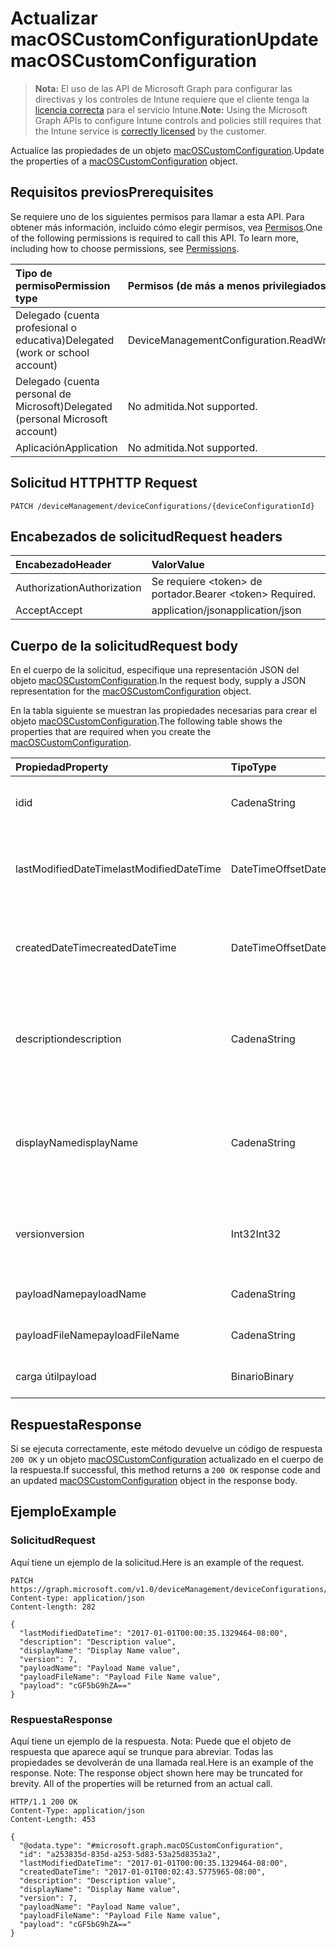 # <a name="update-macoscustomconfiguration"></a><span data-ttu-id="9ab2d-101">Actualizar macOSCustomConfiguration</span><span class="sxs-lookup"><span data-stu-id="9ab2d-101">Update macOSCustomConfiguration</span></span>

> <span data-ttu-id="9ab2d-102">**Nota:** El uso de las API de Microsoft Graph para configurar las directivas y los controles de Intune requiere que el cliente tenga la [licencia correcta](https://go.microsoft.com/fwlink/?linkid=839381) para el servicio Intune.</span><span class="sxs-lookup"><span data-stu-id="9ab2d-102">**Note:** Using the Microsoft Graph APIs to configure Intune controls and policies still requires that the Intune service is [correctly licensed](https://go.microsoft.com/fwlink/?linkid=839381) by the customer.</span></span>

<span data-ttu-id="9ab2d-103">Actualice las propiedades de un objeto [macOSCustomConfiguration](../resources/intune_deviceconfig_macoscustomconfiguration.md).</span><span class="sxs-lookup"><span data-stu-id="9ab2d-103">Update the properties of a [macOSCustomConfiguration](../resources/intune_deviceconfig_macoscustomconfiguration.md) object.</span></span>
## <a name="prerequisites"></a><span data-ttu-id="9ab2d-104">Requisitos previos</span><span class="sxs-lookup"><span data-stu-id="9ab2d-104">Prerequisites</span></span>
<span data-ttu-id="9ab2d-p101">Se requiere uno de los siguientes permisos para llamar a esta API. Para obtener más información, incluido cómo elegir permisos, vea [Permisos](../../../concepts/permissions_reference.md).</span><span class="sxs-lookup"><span data-stu-id="9ab2d-p101">One of the following permissions is required to call this API. To learn more, including how to choose permissions, see [Permissions](../../../concepts/permissions_reference.md).</span></span>

|<span data-ttu-id="9ab2d-107">Tipo de permiso</span><span class="sxs-lookup"><span data-stu-id="9ab2d-107">Permission type</span></span>|<span data-ttu-id="9ab2d-108">Permisos (de más a menos privilegiados)</span><span class="sxs-lookup"><span data-stu-id="9ab2d-108">Permissions (from most to least privileged)</span></span>|
|:---|:---|
|<span data-ttu-id="9ab2d-109">Delegado (cuenta profesional o educativa)</span><span class="sxs-lookup"><span data-stu-id="9ab2d-109">Delegated (work or school account)</span></span>|<span data-ttu-id="9ab2d-110">DeviceManagementConfiguration.ReadWrite.All</span><span class="sxs-lookup"><span data-stu-id="9ab2d-110">DeviceManagementConfiguration.ReadWrite.All</span></span>|
|<span data-ttu-id="9ab2d-111">Delegado (cuenta personal de Microsoft)</span><span class="sxs-lookup"><span data-stu-id="9ab2d-111">Delegated (personal Microsoft account)</span></span>|<span data-ttu-id="9ab2d-112">No admitida.</span><span class="sxs-lookup"><span data-stu-id="9ab2d-112">Not supported.</span></span>|
|<span data-ttu-id="9ab2d-113">Aplicación</span><span class="sxs-lookup"><span data-stu-id="9ab2d-113">Application</span></span>|<span data-ttu-id="9ab2d-114">No admitida.</span><span class="sxs-lookup"><span data-stu-id="9ab2d-114">Not supported.</span></span>|

## <a name="http-request"></a><span data-ttu-id="9ab2d-115">Solicitud HTTP</span><span class="sxs-lookup"><span data-stu-id="9ab2d-115">HTTP Request</span></span>
<!-- {
  "blockType": "ignored"
}
-->
``` http
PATCH /deviceManagement/deviceConfigurations/{deviceConfigurationId}
```

## <a name="request-headers"></a><span data-ttu-id="9ab2d-116">Encabezados de solicitud</span><span class="sxs-lookup"><span data-stu-id="9ab2d-116">Request headers</span></span>
|<span data-ttu-id="9ab2d-117">Encabezado</span><span class="sxs-lookup"><span data-stu-id="9ab2d-117">Header</span></span>|<span data-ttu-id="9ab2d-118">Valor</span><span class="sxs-lookup"><span data-stu-id="9ab2d-118">Value</span></span>|
|:---|:---|
|<span data-ttu-id="9ab2d-119">Authorization</span><span class="sxs-lookup"><span data-stu-id="9ab2d-119">Authorization</span></span>|<span data-ttu-id="9ab2d-120">Se requiere &lt;token&gt; de portador.</span><span class="sxs-lookup"><span data-stu-id="9ab2d-120">Bearer &lt;token&gt; Required.</span></span>|
|<span data-ttu-id="9ab2d-121">Accept</span><span class="sxs-lookup"><span data-stu-id="9ab2d-121">Accept</span></span>|<span data-ttu-id="9ab2d-122">application/json</span><span class="sxs-lookup"><span data-stu-id="9ab2d-122">application/json</span></span>|

## <a name="request-body"></a><span data-ttu-id="9ab2d-123">Cuerpo de la solicitud</span><span class="sxs-lookup"><span data-stu-id="9ab2d-123">Request body</span></span>
<span data-ttu-id="9ab2d-124">En el cuerpo de la solicitud, especifique una representación JSON del objeto [macOSCustomConfiguration](../resources/intune_deviceconfig_macoscustomconfiguration.md).</span><span class="sxs-lookup"><span data-stu-id="9ab2d-124">In the request body, supply a JSON representation for the [macOSCustomConfiguration](../resources/intune_deviceconfig_macoscustomconfiguration.md) object.</span></span>

<span data-ttu-id="9ab2d-125">En la tabla siguiente se muestran las propiedades necesarias para crear el objeto [macOSCustomConfiguration](../resources/intune_deviceconfig_macoscustomconfiguration.md).</span><span class="sxs-lookup"><span data-stu-id="9ab2d-125">The following table shows the properties that are required when you create the [macOSCustomConfiguration](../resources/intune_deviceconfig_macoscustomconfiguration.md).</span></span>

|<span data-ttu-id="9ab2d-126">Propiedad</span><span class="sxs-lookup"><span data-stu-id="9ab2d-126">Property</span></span>|<span data-ttu-id="9ab2d-127">Tipo</span><span class="sxs-lookup"><span data-stu-id="9ab2d-127">Type</span></span>|<span data-ttu-id="9ab2d-128">Descripción</span><span class="sxs-lookup"><span data-stu-id="9ab2d-128">Description</span></span>|
|:---|:---|:---|
|<span data-ttu-id="9ab2d-129">id</span><span class="sxs-lookup"><span data-stu-id="9ab2d-129">id</span></span>|<span data-ttu-id="9ab2d-130">Cadena</span><span class="sxs-lookup"><span data-stu-id="9ab2d-130">String</span></span>|<span data-ttu-id="9ab2d-131">Clave de la entidad.</span><span class="sxs-lookup"><span data-stu-id="9ab2d-131">Key of the entity.</span></span> <span data-ttu-id="9ab2d-132">Heredado de [deviceConfiguration](../resources/intune_deviceconfig_deviceconfiguration.md)</span><span class="sxs-lookup"><span data-stu-id="9ab2d-132">Inherited from [deviceConfiguration](../resources/intune_deviceconfig_deviceconfiguration.md)</span></span>|
|<span data-ttu-id="9ab2d-133">lastModifiedDateTime</span><span class="sxs-lookup"><span data-stu-id="9ab2d-133">lastModifiedDateTime</span></span>|<span data-ttu-id="9ab2d-134">DateTimeOffset</span><span class="sxs-lookup"><span data-stu-id="9ab2d-134">DateTimeOffset</span></span>|<span data-ttu-id="9ab2d-135">Fecha y hora en la que se modificó el objeto por última vez.</span><span class="sxs-lookup"><span data-stu-id="9ab2d-135">DateTime the object was last modified.</span></span> <span data-ttu-id="9ab2d-136">Heredado de [deviceConfiguration](../resources/intune_deviceconfig_deviceconfiguration.md)</span><span class="sxs-lookup"><span data-stu-id="9ab2d-136">Inherited from [deviceConfiguration](../resources/intune_deviceconfig_deviceconfiguration.md)</span></span>|
|<span data-ttu-id="9ab2d-137">createdDateTime</span><span class="sxs-lookup"><span data-stu-id="9ab2d-137">createdDateTime</span></span>|<span data-ttu-id="9ab2d-138">DateTimeOffset</span><span class="sxs-lookup"><span data-stu-id="9ab2d-138">DateTimeOffset</span></span>|<span data-ttu-id="9ab2d-139">Fecha y hora en la que se creó el objeto.</span><span class="sxs-lookup"><span data-stu-id="9ab2d-139">DateTime the object was created.</span></span> <span data-ttu-id="9ab2d-140">Heredado de [deviceConfiguration](../resources/intune_deviceconfig_deviceconfiguration.md)</span><span class="sxs-lookup"><span data-stu-id="9ab2d-140">Inherited from [deviceConfiguration](../resources/intune_deviceconfig_deviceconfiguration.md)</span></span>|
|<span data-ttu-id="9ab2d-141">description</span><span class="sxs-lookup"><span data-stu-id="9ab2d-141">description</span></span>|<span data-ttu-id="9ab2d-142">Cadena</span><span class="sxs-lookup"><span data-stu-id="9ab2d-142">String</span></span>|<span data-ttu-id="9ab2d-143">Descripción proporcionada por el administrador de la configuración del dispositivo.</span><span class="sxs-lookup"><span data-stu-id="9ab2d-143">Admin provided description of the Device Configuration.</span></span> <span data-ttu-id="9ab2d-144">Heredado de [deviceConfiguration](../resources/intune_deviceconfig_deviceconfiguration.md)</span><span class="sxs-lookup"><span data-stu-id="9ab2d-144">Inherited from [deviceConfiguration](../resources/intune_deviceconfig_deviceconfiguration.md)</span></span>|
|<span data-ttu-id="9ab2d-145">displayName</span><span class="sxs-lookup"><span data-stu-id="9ab2d-145">displayName</span></span>|<span data-ttu-id="9ab2d-146">Cadena</span><span class="sxs-lookup"><span data-stu-id="9ab2d-146">String</span></span>|<span data-ttu-id="9ab2d-147">Nombre proporcionado por el administrador de la configuración del dispositivo.</span><span class="sxs-lookup"><span data-stu-id="9ab2d-147">Admin provided name of the device configuration.</span></span> <span data-ttu-id="9ab2d-148">Heredado de [deviceConfiguration](../resources/intune_deviceconfig_deviceconfiguration.md)</span><span class="sxs-lookup"><span data-stu-id="9ab2d-148">Inherited from [deviceConfiguration](../resources/intune_deviceconfig_deviceconfiguration.md)</span></span>|
|<span data-ttu-id="9ab2d-149">version</span><span class="sxs-lookup"><span data-stu-id="9ab2d-149">version</span></span>|<span data-ttu-id="9ab2d-150">Int32</span><span class="sxs-lookup"><span data-stu-id="9ab2d-150">Int32</span></span>|<span data-ttu-id="9ab2d-151">Versión de la configuración del dispositivo.</span><span class="sxs-lookup"><span data-stu-id="9ab2d-151">Version of the device configuration.</span></span> <span data-ttu-id="9ab2d-152">Heredado de [deviceConfiguration](../resources/intune_deviceconfig_deviceconfiguration.md)</span><span class="sxs-lookup"><span data-stu-id="9ab2d-152">Inherited from [deviceConfiguration](../resources/intune_deviceconfig_deviceconfiguration.md)</span></span>|
|<span data-ttu-id="9ab2d-153">payloadName</span><span class="sxs-lookup"><span data-stu-id="9ab2d-153">payloadName</span></span>|<span data-ttu-id="9ab2d-154">Cadena</span><span class="sxs-lookup"><span data-stu-id="9ab2d-154">String</span></span>|<span data-ttu-id="9ab2d-155">Nombre que se muestra al usuario.</span><span class="sxs-lookup"><span data-stu-id="9ab2d-155">Name that is displayed to the user.</span></span>|
|<span data-ttu-id="9ab2d-156">payloadFileName</span><span class="sxs-lookup"><span data-stu-id="9ab2d-156">payloadFileName</span></span>|<span data-ttu-id="9ab2d-157">Cadena</span><span class="sxs-lookup"><span data-stu-id="9ab2d-157">String</span></span>|<span data-ttu-id="9ab2d-158">Nombre de archivo de carga útil (\*.mobileconfig</span><span class="sxs-lookup"><span data-stu-id="9ab2d-158">Payload file name (\*.mobileconfig</span></span> | <span data-ttu-id="9ab2d-159">\*.xml).</span><span class="sxs-lookup"><span data-stu-id="9ab2d-159">\*.xml).</span></span>|
|<span data-ttu-id="9ab2d-160">carga útil</span><span class="sxs-lookup"><span data-stu-id="9ab2d-160">payload</span></span>|<span data-ttu-id="9ab2d-161">Binario</span><span class="sxs-lookup"><span data-stu-id="9ab2d-161">Binary</span></span>|<span data-ttu-id="9ab2d-162">Carga útil.</span><span class="sxs-lookup"><span data-stu-id="9ab2d-162">Payload.</span></span> <span data-ttu-id="9ab2d-163">(Matriz de bytes codificada UTF8)</span><span class="sxs-lookup"><span data-stu-id="9ab2d-163">(UTF8 encoded byte array)</span></span>|



## <a name="response"></a><span data-ttu-id="9ab2d-164">Respuesta</span><span class="sxs-lookup"><span data-stu-id="9ab2d-164">Response</span></span>
<span data-ttu-id="9ab2d-165">Si se ejecuta correctamente, este método devuelve un código de respuesta `200 OK` y un objeto [macOSCustomConfiguration](../resources/intune_deviceconfig_macoscustomconfiguration.md) actualizado en el cuerpo de la respuesta.</span><span class="sxs-lookup"><span data-stu-id="9ab2d-165">If successful, this method returns a `200 OK` response code and an updated [macOSCustomConfiguration](../resources/intune_deviceconfig_macoscustomconfiguration.md) object in the response body.</span></span>

## <a name="example"></a><span data-ttu-id="9ab2d-166">Ejemplo</span><span class="sxs-lookup"><span data-stu-id="9ab2d-166">Example</span></span>
### <a name="request"></a><span data-ttu-id="9ab2d-167">Solicitud</span><span class="sxs-lookup"><span data-stu-id="9ab2d-167">Request</span></span>
<span data-ttu-id="9ab2d-168">Aquí tiene un ejemplo de la solicitud.</span><span class="sxs-lookup"><span data-stu-id="9ab2d-168">Here is an example of the request.</span></span>
``` http
PATCH https://graph.microsoft.com/v1.0/deviceManagement/deviceConfigurations/{deviceConfigurationId}
Content-type: application/json
Content-length: 282

{
  "lastModifiedDateTime": "2017-01-01T00:00:35.1329464-08:00",
  "description": "Description value",
  "displayName": "Display Name value",
  "version": 7,
  "payloadName": "Payload Name value",
  "payloadFileName": "Payload File Name value",
  "payload": "cGF5bG9hZA=="
}
```

### <a name="response"></a><span data-ttu-id="9ab2d-169">Respuesta</span><span class="sxs-lookup"><span data-stu-id="9ab2d-169">Response</span></span>
<span data-ttu-id="9ab2d-p109">Aquí tiene un ejemplo de la respuesta. Nota: Puede que el objeto de respuesta que aparece aquí se trunque para abreviar. Todas las propiedades se devolverán de una llamada real.</span><span class="sxs-lookup"><span data-stu-id="9ab2d-p109">Here is an example of the response. Note: The response object shown here may be truncated for brevity. All of the properties will be returned from an actual call.</span></span>
``` http
HTTP/1.1 200 OK
Content-Type: application/json
Content-Length: 453

{
  "@odata.type": "#microsoft.graph.macOSCustomConfiguration",
  "id": "a253835d-835d-a253-5d83-53a25d8353a2",
  "lastModifiedDateTime": "2017-01-01T00:00:35.1329464-08:00",
  "createdDateTime": "2017-01-01T00:02:43.5775965-08:00",
  "description": "Description value",
  "displayName": "Display Name value",
  "version": 7,
  "payloadName": "Payload Name value",
  "payloadFileName": "Payload File Name value",
  "payload": "cGF5bG9hZA=="
}
```









